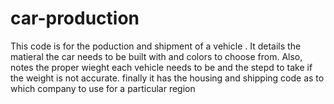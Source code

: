 # car-production
This code is for the poduction and shipment of a vehicle . It details the matieral the car needs to be built with and colors to choose from. Also, notes the proper wieght each vehicle needs to be and the stepd to take if the weight is not accurate. finally it has the housing and shipping code as to which company to use for a particular region
